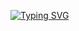 [![Typing SVG](https://readme-typing-svg.herokuapp.com?lines=Hello+World!;This+is+an+example+of+a+typing+effect)](https://git.io/typing-svg)
